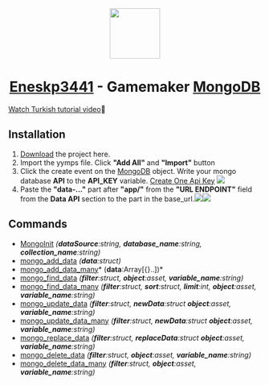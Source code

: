 <div align="center" style="text-align: center;">
<img src="https://avatars.githubusercontent.com/u/100702845?v=4" height="100">
<h1><a href="https://github.com/Eneskp3441">Eneskp3441</a> - Gamemaker <a href="https://www.mongodb.com">MongoDB</a></h1>
</div>

[Watch Turkish tutorial video](https://www.youtube.com/watch?v=pYKpUNpo-P0 "Watch Turkish tutorial video")🔗
## Installation
1. [Download](https://github.com/Eneskp3441/GamemakerMongoDB/releases "Download") the project here.
1. Import the yymps file. Click **"Add All"** and **"Import"** button
1. Click the create event on the [MongoDB](https://www.mongodb.com "MongoDB") object. Write your mongo database **API** to the **API_KEY** variable. [Create One Api Key](https://docs.atlas.mongodb.com/tutorial/configure-api-access/organization/create-one-api-key/ "Create One Api Key")
![](https://i.hizliresim.com/7t64a0i.png)
1. Paste the **"data-..."** part after **"app/"** from the **"URL ENDPOINT"** field from the **Data API** section to the part in the base_url.![](https://i.hizliresim.com/3ajp4r8.png)![](https://i.hizliresim.com/mu9c3zs.png)
## Commands
- [MongoInit](https://github.com/Eneskp3441/GamemakerMongoDB/tree/main/Categories/MongoInit "MongoInit") *(**dataSource**:string, **database_name**:string, **collection_name**:string)*
- [mongo_add_data](https://github.com/Eneskp3441/GamemakerMongoDB/tree/main/Categories/MongoAddData "mongo_add_data") *(**data**:struct)*
- [mongo_add_data_many](https://github.com/Eneskp3441/GamemakerMongoDB/tree/main/Categories/MongoAddDataMany "mongo_add_data_many")* (**data**:Array[{}..])*
- [mongo_find_data](https://github.com/Eneskp3441/GamemakerMongoDB/tree/main/Categories/MongoFindData "mongo_find_data") *(**filter**:struct, **object**:asset, **variable_name**:string)*
- [mongo_find_data_many](https://github.com/Eneskp3441/GamemakerMongoDB/tree/main/Categories/MongoFindDataMany "mongo_find_data_many") *(**filter**:struct, **sort**:struct, **limit**:int, **object**:asset, **variable_name**:string)*
- [mongo_update_data](https://github.com/Eneskp3441/GamemakerMongoDB/tree/main/Categories/MongoUpdateData "mongo_update_data") *(**filter**:struct, **newData**:struct **object**:asset, **variable_name**:string)*
- [mongo_update_data_many](https://github.com/Eneskp3441/GamemakerMongoDB/tree/main/Categories/MongoUpdateDataMany "mongo_update_data_many") *(**filter**:struct, **newData**:struct **object**:asset, **variable_name**:string)*
- [mongo_replace_data](https://github.com/Eneskp3441/GamemakerMongoDB/tree/main/Categories/MongoReplaceData "mongo_replace_data") *(**filter**:struct, **replaceData**:struct **object**:asset, **variable_name**:string)*
- [mongo_delete_data](https://github.com/Eneskp3441/GamemakerMongoDB/tree/main/Categories/MongoDeleteData) *(**filter**:struct, **object**:asset, **variable_name**:string)*
- [mongo_delete_data_many](https://github.com/Eneskp3441/GamemakerMongoDB/tree/main/Categories/MongoDeleteDataMany "mongo_delete_data_many") *(**filter**:struct, **object**:asset, **variable_name**:string)*
